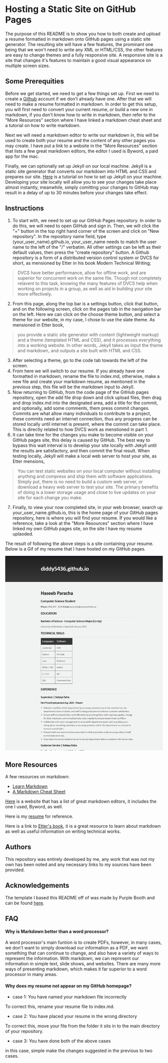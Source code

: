 # Hosting a Static Site on GitHub Pages

The purpose of this README is to show you how to both create and upload a resume formatted in markdown onto GitHub pages using a static site generator. The resulting site will have a few features, the prominant one being that we won't need to write any XML or HTML/CSS, the other features are easy to change themes and a fully responsive site. A responsive site is a site that changes it's features to maintain a good visual appearance on multiple screen sizes.

## Some Prerequities

Before we get started, we need to get a few things set up. First we need to create a [Github](https://github.com) account if we don't already have one. After that we will need to make a resume formatted in markdown. In order to get this setup, you will first need to convert your current resume, or build a new one in markdown, if you don't know how to write in markdown, then refer to the "More Resources" section where I have linked a markdown cheat sheet and a tutorial on how to write markdown.

Next we will need a markdown editor to write our markdown in, this will be used to create both your resume and the content of any other pages you may create. I have put a link to a website in the "More Resources" section that lists a few great markdown editors, the editor I used is Byword, a paid app for the mac.

Finally, we can optionally set up Jekyll on our local machine. Jekyll is a static site generator that converts our markdown into HTML and CSS and prepares our site. [Here](https://jekyllrb.com/docs/installation/) is a tutorial on how to set up Jekyll on your machine. Developing your site locally will allow you to see your changes take place almost instantly, meanwhile, simply comitting your changes to GitHub may result in a delay of up to 30 minutes before your changes take effect.

## Instructions

1. To start with, we need to set up our GitHub Pages repository. In order to do this, we will need to open GitHub and sign in. Then, we will click the "+" button in the top right hand corner of the screen and click on "New repository". In the repository name field, type (your_user_name).github.io, your_user_name needs to match the user name to the left of the "/" verbatim. All other settings can be left as their default values, then press the "create repository" button. A Github repository is a form of a distributed version control system or DVCS for short, as mensioned by Etter in his book Modern Technical Writing;
> DVCS have better performance, allow for offline work, and are superior for concurrent work on the same file.
Though not completely relavent to this task, knowing the many features of DVCS help when working on projects in a group, as well as aid in building your site more effectively.
2. From this page, along the top bar is a settings button, click that button, and on the following screen, click on the pages tab in the navigation bar on the left. Here we can click on the choose theme button, and select a theme for our website, in my case, I chose to use the slate theme. As mensioned in Etter book,
> you provide a static site generator with content (lightweight markup) and a theme (templated HTML and CSS), and it processes everything into a working website.
In other words, Jekyll takes as input the theme and markdown, and outputs a site built with HTML and CSS.
3. After selecting a theme, go to the code tab towards the left of the screen.
4. From here we will switch to our resume. If you already have one formatted in markdown, rename the file to index.md, otherwise, make a new file and create your markdown resume, as mentioned in the previous step, this file will be the markdown input to Jekyll.
5. Now returning to GitHub, from the code page of the GitHub pages repository, open the add file drop down and click upload files, then drag and drop index.md into the designated area, add a title for the commit, and optionally, add some comments, them press commit changes. Commits are what allow many individuals to contribute to a project, these commits need an internet connection, thus any progress can be stored locally until internet is present, where the commit can take place. This is directly related to how DVCS work as menstioned in part 1.
6. It can take time for the changes you make to become visible on your GitHub pages site, this delay is caused by GitHub. The best way to bypass this wait interval is to develop your site locally with Jekyll until the results are satisfactory, and then commit the final result. When testing locally, Jekyll will make a local web server to host your site, as Etter mensions,
> You can test static websites on your local computer without installing anything and compress and ship them with software applications.
Simply put, there is no need to build a custom web server, or download a heavy web server to test your site. The primary benefits of doing is a lower storage usage and close to live updates on your site for each change you make.
7. Finally, to view your now completed site, in your web browser, search up your_user_name.github.io, this is the home page of your GitHub pages repository, here is where you will find your resume. If you would like a reference, take a look at the "More Resources" section where I have linked my own GitHub pages site, on the site I have my resume uplaoded. 

The result of following the above steps is a site containing your resume. Below is a Gif of my resume that I have hosted on my GitHub pages.

![Gif of my resume](https://github.com/diddy5436/diddy5436.github.io/blob/main/Animation.gif)

## More Resources

A few resources on markdown:

- [Learn Markdown](https://www.markdowntutorial.com)
- [A Markdown Cheat Sheet](https://www.markdownguide.org/basic-syntax/)

[Here](https://www.oberlo.ca/blog/markdown-editors) is a website that has a list of great markdown editors, it includes the one I used, Byword, as well.

Here is my [resume](https://diddy5436.github.io) for reference.

Here is a link to [Etter's book](https://www.amazon.ca/Modern-Technical-Writing-Introduction-Documentation-ebook/dp/B01A2QL9SS), it is a great resource to learn about markdown as well as useful information on writing technical works.

## Authors

This repository was entirely developed by me, any work that was not my own has been noted and any necessary links to my sources have been provided.

## Acknowledgements

The template I based this README off of was made by Purple Booth and can be found [here](https://github.com/PurpleBooth/a-good-readme-template).

## FAQ

#### Why is Markdown better than a word processor?

A word processor's main funtion is to create PDFs, however, in many cases, we don't want to simply download our information as a PDF, we want something that can continue to change, and also have a variety of ways to represent the information. With markdown, we can represent our information in simple text, slide shows, and websites. There are many more ways of presenting markdown, which makes it far superior to a word processor in many areas.

#### Why does my resume not appear on my GitHub homepage?

- case 1: You have named your markdown file incorrectly

To correct this, rename your resume file to index.md.

- case 2: You have placed your resume in the wrong directory

To correct this, move your file from the folder it sits in to the main directory of your repository.

- case 3: You have done both of the above cases

in this case, simple make the changes suggested in the previous to two cases.